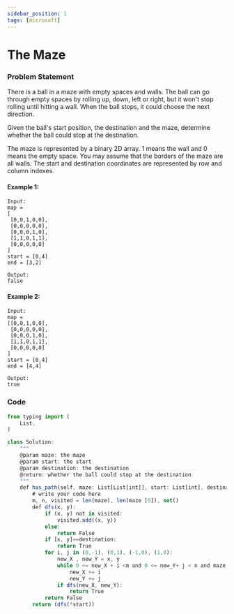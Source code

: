 ```yaml
---
sidebar_position: 1
tags: [microsoft]
---
```


#  The Maze

### Problem Statement

There is a ball in a maze with empty spaces and walls. The ball can go through empty spaces by rolling up, down, left or right, but it won't stop rolling until hitting a wall. When the ball stops, it could choose the next direction.

Given the ball's start position, the destination and the maze, determine whether the ball could stop at the destination.

The maze is represented by a binary 2D array. 1 means the wall and 0 means the empty space. You may assume that the borders of the maze are all walls. The start and destination coordinates are represented by row and column indexes.


#### Example 1:

```
Input:
map = 
[
 [0,0,1,0,0],
 [0,0,0,0,0],
 [0,0,0,1,0],
 [1,1,0,1,1],
 [0,0,0,0,0]
]
start = [0,4]
end = [3,2]
```
```
Output:
false
```

#### Example 2:

```
Input:
map = 
[[0,0,1,0,0],
 [0,0,0,0,0],
 [0,0,0,1,0],
 [1,1,0,1,1],
 [0,0,0,0,0]
]
start = [0,4]
end = [4,4]
```

```
Output:
true
```
 
 ### Code
 
```jsx title="Python Code"
from typing import (
    List,
)

class Solution:
    """
    @param maze: the maze
    @param start: the start
    @param destination: the destination
    @return: whether the ball could stop at the destination
    """
    def has_path(self, maze: List[List[int]], start: List[int], destination: List[int]) -> bool:
        # write your code here
        m, n, visited = len(maze), len(maze [0]), set()
        def dfs(x, y):
            if (x, y) not in visited:
                visited.add((x, y))
            else:
                return False
            if [x, y]==destination:
                return True
            for i, j in (0,-1), (0,1), (-1,0), (1,0):
                new_X , new_Y = x, y
                while 0 <= new_X + i <m and 0 <= new_Y+ j < n and maze [new_X + i][new_Y + j] !=1 :
                    new_X += i
                    new_Y += j
                if dfs(new_X, new_Y):
                    return True
            return False
        return (dfs(*start))
 ```
